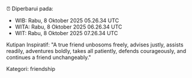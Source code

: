 ⏰ Diperbarui pada:
- WIB: Rabu, 8 Oktober 2025 05.26.34 UTC
- WITA: Rabu, 8 Oktober 2025 06.26.34 UTC
- WIT: Rabu, 8 Oktober 2025 07.26.34 UTC

Kutipan Inspiratif:
"A true friend unbosoms freely, advises justly, assists readily, adventures boldly, takes all patiently, defends courageously, and continues a friend unchangeably."


Kategori: friendship

